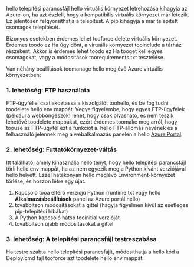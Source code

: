 hello telepítési parancsfájl hello virtuális környezet létrehozása kihagyja az Azure-on, ha azt észleli, hogy a kompatibilis virtuális környezet már létezik.  Ez jelentősen felgyorsíthatja a telepítést.  A pip kihagyja a már telepített csomagok telepítését.

Bizonyos esetekben érdemes lehet tooforce delete virtuális környezet.  Érdemes toodo ez Ha úgy dönt, a virtuális környezet tooinclude a tárház részeként.  Akkor is érdemes lehet toodo ez Ha tooget kell egyes csomagokat, vagy a módosítások toorequirements.txt tesztelése.

Van néhány beállítások toomanage hello meglévő Azure virtuális környezetben:

### <a name="option-1-use-ftp"></a>1. lehetőség: FTP használata
FTP-ügyféllel csatlakoztassa a kiszolgálót toohello, és be fog tudni toodelete hello env mappát.  Vegye figyelembe, hogy egyes FTP-ügyfelek (például a webböngészők) lehet, hogy csak olvasható, és nem teszik lehetővé toodelete mappákat, ezért érdemes toomake meg arról, hogy toouse az FTP-ügyfél ezt a funkciót a.  hello FTP-állomás nevének és a felhasználó jelennek meg a webalkalmazás panelen a hello [Azure Portal](https://portal.azure.com).

### <a name="option-2-toggle-runtime"></a>2. lehetőség: Futtatókörnyezet-váltás
Itt található, amely kihasználja hello tényt, hogy hello telepítési parancsfájl törli hello env mappát, ha az nem egyezik meg a Python kívánt verziójával hello helyett.  Ezzel hatékonyan hello meglévő Environment-környezet törlése, és hozzon létre egy újat.

1. Kapcsoló tooa eltérő verziójú Python (runtime.txt vagy hello **Alkalmazásbeállítások** panel az Azure portál hello)
2. továbbítson módosításokat a gittel (hagyja figyelmen kívül az esetleges pip-telepítési hibákat)
3. A Python kapcsoló hátsó tooinitial verzióját
4. továbbítson újabb módosításokat a gittel

### <a name="option-3-customize-deployment-script"></a>3. lehetőség: A telepítési parancsfájl testreszabása
Ha testre szabta hello telepítési parancsfájlt, módosíthatja a hello kód a Deploy.cmd fájl tooforce azt toodelete hello env mappát.


